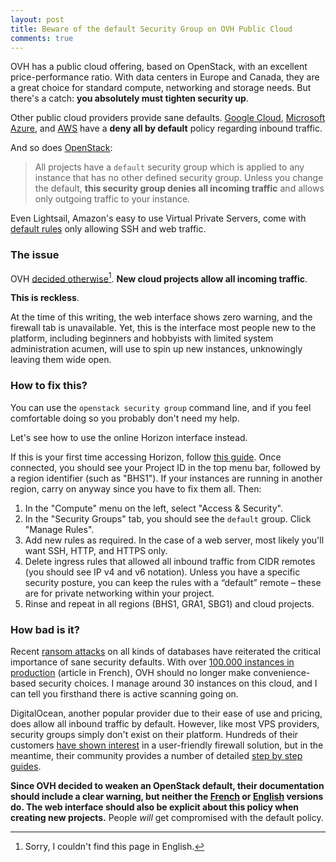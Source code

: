 ```yaml
---
layout: post
title: Beware of the default Security Group on OVH Public Cloud
comments: true
---
```


OVH has a public cloud offering, based on OpenStack, with an excellent price-performance ratio. With data centers in Europe and Canada, they are a great choice for standard compute, networking and storage needs. But there's a catch: **you absolutely must tighten security up**.

Other public cloud providers provide sane defaults. [Google Cloud](https://cloud.google.com/compute/docs/networking#firewall_rules), [Microsoft Azure](https://docs.microsoft.com/en-us/azure/virtual-network/virtual-networks-nsg), and [AWS](http://docs.aws.amazon.com/AWSEC2/latest/UserGuide/authorizing-access-to-an-instance.html) have a **deny all by default** policy regarding inbound traffic.

And so does [OpenStack](https://docs.openstack.org/admin-guide/cli-nova-manage-projects-security.html):

> All projects have a `default` security group which is applied to any instance that has no other defined security group. Unless you change the default, **this security group denies all incoming traffic** and allows only outgoing traffic to your instance.

Even Lightsail, Amazon's easy to use Virtual Private Servers, come with [default rules](https://lightsail.aws.amazon.com/ls/docs/overview/article/understanding-firewall-and-port-mappings-in-amazon-lightsail) only allowing SSH and web traffic.

### The issue

OVH [decided otherwise](https://www.ovh.com/fr/g1925.configurer_un_groupe_de_securite)[^1]. **New cloud projects allow all incoming traffic**.

**This is reckless**.

At the time of this writing, the web interface shows zero warning, and the firewall tab is unavailable. Yet, this is the interface most people new to the platform, including beginners and hobbyists with limited system administration acumen, will use to spin up new instances, unknowingly leaving them wide open.

### How to fix this?

You can use the `openstack security group` command line, and if you feel comfortable doing so you probably don't need my help.

Let's see how to use the online Horizon interface instead.

If this is your first time accessing Horizon, follow [this guide](https://www.ovh.com/us/g1773.configure_user_access_to_horizon). Once connected, you should see your Project ID in the top menu bar, followed by a region identifier (such as "BHS1"). If your instances are running in another region, carry on anyway since you have to fix them all. Then:

1. In the "Compute" menu on the left, select "Access & Security".
2. In the "Security Groups" tab, you should see the `default` group. Click "Manage Rules".
3. Add new rules as required. In the case of a web server, most likely you'll want SSH, HTTP, and HTTPS only.
4. Delete ingress rules that allowed all inbound traffic from CIDR remotes (you should see IP v4 and v6 notation). Unless you have a specific security posture, you can keep the rules with a “default” remote – these are for private networking within your project.
5. Rinse and repeat in all regions (BHS1, GRA1, SBG1) and cloud projects.

### How bad is it?

Recent [ransom attacks](https://www.bleepingcomputer.com/news/security/database-ransom-attacks-have-now-hit-mysql-servers/) on all kinds of databases have reiterated the critical importance of sane security defaults. With over [100.000 instances in production](http://www.journaldunet.com/solutions/cloud-computing/1186311-le-cloud-ovh-enregistre-100-000-vm-en-production/) (article in French), OVH should no longer make convenience-based security choices. I manage around 30 instances on this cloud, and I can tell you firsthand there is active scanning going on.

DigitalOcean, another popular provider due to their ease of use and pricing, does allow all inbound traffic by default. However, like most VPS providers, security groups simply don't exist on their platform. Hundreds of their customers [have shown interest](https://digitalocean.uservoice.com/forums/136585-digitalocean/suggestions/2624488-cloud-firewall) in a user-friendly firewall solution, but in the meantime, their community provides a number of detailed [step by step guides](https://www.digitalocean.com/community/tutorials/7-security-measures-to-protect-your-servers#firewalls).

**Since OVH decided to weaken an OpenStack default, their documentation should include a clear warning, but neither the [French](https://www.ovh.com/fr/g2018.debuter_avec_une_instance_public_cloud) or [English](https://www.ovh.co.uk/g1775.create_an_instance_in_your_ovh_customer_account) versions do. The web interface should also be explicit about this policy when creating new projects.** People _will_ get compromised with the default policy.

[^1]: Sorry, I couldn't find this page in English.

